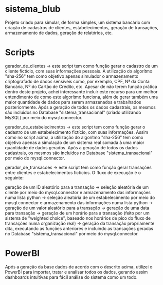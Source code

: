 # sistema_blub
Projeto criado para simular, de forma simples, um sistema bancário com criação de cadastros de clientes, estabelecimentos, geração de transações, armazenamento de dados, geração de relatórios, etc.


# Scripts
gerador_de_clientes -> este script tem como função gerar o cadastro de um cliente fictício, com suas informações pessoais. A utilização do algorítmo "sha-256" tem como objetivo apenas simulador o armazenamento criptografado de dados sensíveis como, por exemplo, CPF, Nª da Conta Bancária, Nº do Cartão de Crédito, etc. Apesar de não terem função prática dentro deste projeto, achei interessante incluir este recurso para um melhor entendimento de como este algorítmo funciona, além de gerar também uma maior quantidade de dados para serem armazenados e trabalhados posteriormente. Após a geração de todos os dados cadastrais, os mesmos são incluidos no Database "sistema_transacional" (criado utilizando MySQL) por meio do mysql.connector.


gerador_de_estabelecimentos -> este script tem como função gerar o cadastro de um estabelecimento fictício, com suas informações. Assim como no script acima, a utilização do algorítmo "sha-256" tem como objetivo apenas a simulação de um sistema real somada à uma maior quantidade de dados gerados. Após a geração de todos os dados cadastrais, os mesmos são incluidos no Database "sistema_transacional" por meio do mysql.connector.


gerador_de_transacoes -> este script tem como função gerar transações entre clientes e estabelecimentos fictícios. O fluxo de execução é o seguinte:

  geração de um ID aleatório para a transação -> seleção aleatória de um cliente por meio do mysql.connector e armazenamento das informações numa lista python -> seleção aleatória de um estabelecimento por meio do mysql.connector e armazenamento das informações numa lista python -> geração de um valor aleatório para a transação -> geração de uma data para transação -> geração de um horário para a transação (feito por um sistema de "weighted choice", baseado nos horários de pico do fluxo de transações numa organização real) -> geração da transação propriamente dita, executando as funções anteriores e incluindo as transações geradas no Database "sistema_transacional" por meio do mysql.connector.


# PowerBI
Após a geração da base dados de acordo com o descrito acima, utilizei o PowerBI para importar, tratar e analisar todos os dados, gerando assim dashboards intuitívas para fácil análise do sistema como um todo.

